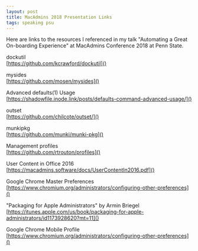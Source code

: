 ```yaml
---
layout: post
title: MacAdmins 2018 Presentation Links
tags: speaking psu
---
```

Here are links to the resources I referenced in my talk "Automating a Great On-boarding Experience" at MacAdmins Conference 2018 at Penn State.

dockutil  
[https://github.com/kcrawford/dockutil]()

mysides  
[https://github.com/mosen/mysides]()

Advanced defaults(1) Usage  
[https://shadowfile.inode.link/posts/defaults-command-advanced-usage/]()

outset  
[https://github.com/chilcote/outset/]()

munkipkg  
[https://github.com/munki/munki-pkg]()

Management profiles  
[https://github.com/rtrouton/profiles]()

User Content in Office 2016  
[https://macadmins.software/docs/UserContentIn2016.pdf]()

Google Chrome Master Preferences  
[https://www.chromium.org/administrators/configuring-other-preferences]()

"Packaging for Apple Administrators" by Armin Briegel  
[https://itunes.apple.com/us/book/packaging-for-apple-administrators/id1173928620?mt=11]()

Google Chrome Mobile Profile  
[https://www.chromium.org/administrators/configuring-other-preferences]()